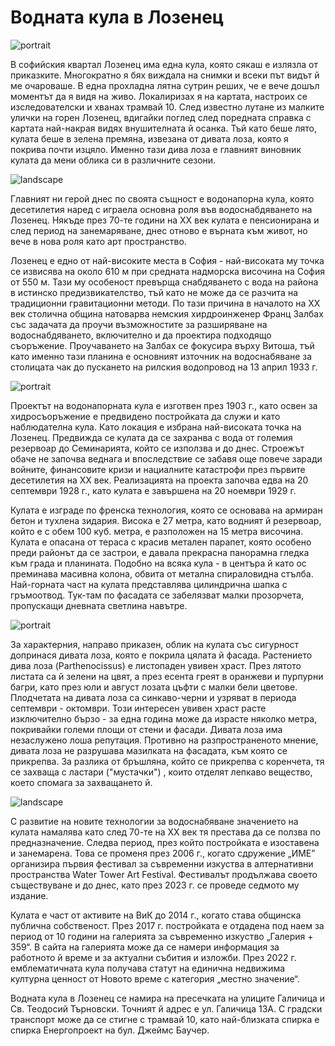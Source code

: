 # Водната кула в Лозенец  


![portrait](https://res.cloudinary.com/dyhmxus4n/image/upload/v1735389087/1/1-1_gowii1.jpg "Заглавие")

В софийския квартал Лозенец има една кула, която сякаш е излязла от приказките. Многократно я бях виждала на снимки и всеки път видът й ме очароваше. В една прохладна лятна сутрин реших, че е вече дошъл моментът да я видя на живо. Локалиризах я на картата, настроих се изследователски и хванах трамвай 10. След известно лутане из малките улички на горен Лозенец, вдигайки поглед след поредната справка с картата най-накрая видях внушителната й осанка. Тъй като беше лято, кулата беше в зелена премяна, извезана от дивата лоза, която я покрива почти изцяло. Именно тази дива лоза е главният виновник кулата да мени облика си в различните сезони.

![landscape](https://res.cloudinary.com/dyhmxus4n/image/upload/v1735389087/1/1-2_yzhbyk.jpg)

Главният ни герой днес по своята същност е водонапорна кула, която десетилетия наред с играела основна роля във водоснабдяването на Лозенец. Някъде през 70-те години на XX век кулата е пенсионирана и след период на занемаряване, днес отново е върната към живот, но вече в нова роля като арт пространство.

Лозенец е едно от най-високите места в София - най-високата му точка се извисява на около 610 м при средната надморска височина на София от 550 м. Тази му особеност превърща снабдяването с вода на района в истинско предизвикателство, тъй като не може да се разчита на традиционни гравитационни методи. По тази причина в началото на XX век столична община натоварва немския хирдроинженер Франц Залбах със задачата да проучи възможностите за разширяване на водоснабдяването, включително и да проектира подходящо съоръжение. Проучаването на Залбах се фокусира върху Витоша, тъй като именно тази планина е основният източник на водоснабяване за столицата чак до пускането на рилския водопровод на 13 април 1933 г.

![portrait](https://res.cloudinary.com/dyhmxus4n/image/upload/v1735389088/1/1-3_oynlyn.jpg)

Проектът на водонапорната кула е изготвен през 1903 г., като освен за хидросъоръжение е предвидено постройката да служи и като наблюдателна кула. Като локация е избрана най-високата точка на Лозенец. Предвижда се кулата да се захранва с вода от големия резервоар до Семинарията, който се използва и до днес. Строежът обаче не започва веднага и впоследствие се забавя още повече заради войните, финансовите кризи и нациалните катастрофи през първите десетилетия на XX век. Реализацията на проекта започва едва на 20 септември 1928 г., като кулата е завършена на 20 ноември 1929 г.

Кулата е изграде по френска технология, която се основава на армиран бетон и тухлена зидария. Висока е 27 метра, като водният й резервоар, който е с обем 100 куб. метра, е разположен на 15 метра височина. Кулата е опасана от тераса с красив метален парапет, която особено преди районът да се застрои, е давала прекрасна панорамна гледка към града и планината. Подобно на всяка кула - в центъра й като ос преминава масивна колона, обвита от метална спираловидна стълба. Най-горната част на кулата представлява цилиндрична шапка с гръмоотвод. Тук-там по фасадата се забелязват малки прозорчета, пропускащи дневната светлина навътре.

![portrait](https://res.cloudinary.com/dyhmxus4n/image/upload/v1735389088/1/1-4_oilu8e.jpg)

За характерния, направо приказен, облик на кулата със сигурност допринася дивата лоза, която е покрила цялата й фасада. Растението дива лоза (Parthenocissus) е листопаден увивен храст. През лятото листата са й зелени на цвят, а през есента греят в оранжеви и пурпурни багри, като през юли и август лозата цъфти с малки бели цветове. Плодчетата на дивата лоза са синкаво-черни и узряват в периода септември - октомври. Този интересен увивен храст расте изключително бързо - за една година може да израсте няколко метра, покривайки големи площи от стени и фасади. Дивата лоза има незаслужено лоша репутация. Противно на разпространеното мнение, дивата лоза не разрушава мазилката на фасадата, към която се прикрепва. За разлика от бръшляна, който се прикрепва с коренчета, тя се захваща с ластари ("мустачки") , които отделят лепкаво вещество, което спомага за захващането й.

![landscape](https://res.cloudinary.com/dyhmxus4n/image/upload/v1735389088/1/1-5_loiads.jpg)

С развитие на новите технологии за водоснабяване значението на кулата намалява като след 70-те на XX век тя престава да се ползва по предназначение. Следва период, през който постройката е изоставена и занемарена. Това се променя през 2006 г., когато сдружение „ИМЕ” организира първия фестивал за съвременни изкуства в алтернативни пространства Water Tower Art Festival. Фестивалът продължава своето съществуване и до днес, като през 2023 г. се проведе седмото му издание.

Кулата е част от активите на ВиК до 2014 г., когато става общинска публична собственост. През 2017 г. постройката е отдадена под наем за период от 10 години на галерията за съвременно изкуство „Галерия + 359“. В сайта на галерията може да се намери информация за работното й време и за актуални събития и изложби. През 2022 г. емблематичната кула получава статут на единична недвижима културна ценност от Новото време с категория „местно значение“.

Водната кула в Лозенец се намира на пресечката на улиците Галичица и Св. Теодосий Търновски. Точният й адрес е ул. Галичица 13A. С градски транспорт може да се стигне с трамвай 10, като най-близката спирка е спирка Енергопроект на бул. Джеймс Баучер.